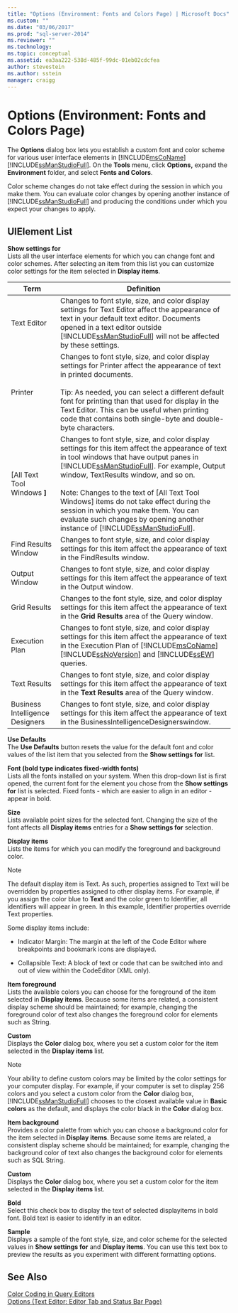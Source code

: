 ```yaml
---
title: "Options (Environment: Fonts and Colors Page) | Microsoft Docs"
ms.custom: ""
ms.date: "03/06/2017"
ms.prod: "sql-server-2014"
ms.reviewer: ""
ms.technology:
ms.topic: conceptual
ms.assetid: ea3aa222-538d-485f-99dc-01eb02cdcfea
author: stevestein
ms.author: sstein
manager: craigg
---
```

# Options (Environment: Fonts and Colors Page)
  The **Options** dialog box lets you establish a custom font and color scheme for various user interface elements in [!INCLUDE[msCoName](../../includes/msconame-md.md)] [!INCLUDE[ssManStudioFull](../../includes/ssmanstudiofull-md.md)]. On the **Tools** menu, click **Options,** expand the **Environment** folder, and select **Fonts and Colors**.  
  
 Color scheme changes do not take effect during the session in which you make them. You can evaluate color changes by opening another instance of [!INCLUDE[ssManStudioFull](../../includes/ssmanstudiofull-md.md)] and producing the conditions under which you expect your changes to apply.  
  
## UIElement List  
 **Show settings for**  
 Lists all the user interface elements for which you can change font and color schemes. After selecting an item from this list you can customize color settings for the item selected in **Display items**.  
  
|Term|Definition|  
|----------|----------------|  
|Text Editor|Changes to font style, size, and color display settings for Text Editor affect the appearance of text in your default text editor. Documents opened in a text editor outside [!INCLUDE[ssManStudioFull](../../includes/ssmanstudiofull-md.md)] will not be affected by these settings.|  
|Printer|Changes to font style, size, and color display settings for Printer affect the appearance of text in printed documents.<br /><br /> Tip: As needed, you can select a different default font for printing than that used for display in the Text Editor. This can be useful when printing code that contains both single-byte and double-byte characters.|  
|[All Text Tool Windows **]**|Changes to font style, size, and color display settings for this item affect the appearance of text in tool windows that have output panes in [!INCLUDE[ssManStudioFull](../../includes/ssmanstudiofull-md.md)]. For example, Output window, TextResults window, and so on.<br /><br /> Note: Changes to the text of [All Text Tool Windows] items do not take effect during the session in which you make them. You can evaluate such changes by opening another instance of [!INCLUDE[ssManStudioFull](../../includes/ssmanstudiofull-md.md)].|  
|Find Results Window|Changes to font style, size, and color display settings for this item affect the appearance of text in the FindResults window.|  
|Output Window|Changes to font style, size, and color display settings for this item affect the appearance of text in the Output window.|  
|Grid Results|Changes to the font style, size, and color display settings for this item affect the appearance of text in the **Grid Results** area of the Query window.|  
|Execution Plan|Changes to font style, size, and color display settings for this item affect the appearance of text in the Execution Plan of [!INCLUDE[msCoName](../../includes/msconame-md.md)] [!INCLUDE[ssNoVersion](../../includes/ssnoversion-md.md)] and [!INCLUDE[ssEW](../../includes/ssew-md.md)] queries.|  
|Text Results|Changes to font style, size, and color display settings for this item affect the appearance of text in the **Text Results** area of the Query window.|  
|Business Intelligence Designers|Changes to font style, size, and color display settings for this item affect the appearance of text in the BusinessIntelligenceDesignerswindow.|  
  
 **Use Defaults**  
 The **Use Defaults** button resets the value for the default font and color values of the list item that you selected from the **Show settings for** list.  
  
 **Font (bold type indicates fixed-width fonts)**  
 Lists all the fonts installed on your system. When this drop-down list is first opened, the current font for the element you chose from the **Show settings for** list is selected. Fixed fonts - which are easier to align in an editor - appear in bold.  
  
 **Size**  
 Lists available point sizes for the selected font. Changing the size of the font affects all **Display items** entries for a **Show settings for** selection.  
  
 **Display items**  
 Lists the items for which you can modify the foreground and background color.  
  
> [!NOTE]  
>  The default display item is Text. As such, properties assigned to Text will be overridden by properties assigned to other display items. For example, if you assign the color blue to **Text** and the color green to Identifier, all identifiers will appear in green. In this example, Identifier properties override Text properties.  
  
 Some display items include:  
  
-   Indicator Margin: The margin at the left of the Code Editor where breakpoints and bookmark icons are displayed.  
  
-   Collapsible Text: A block of text or code that can be switched into and out of view within the CodeEditor (XML only).  
  
 **Item foreground**  
 Lists the available colors you can choose for the foreground of the item selected in **Display items**. Because some items are related, a consistent display scheme should be maintained; for example, changing the foreground color of text also changes the foreground color for elements such as String.  
  
 **Custom**  
 Displays the **Color** dialog box, where you set a custom color for the item selected in the **Display items** list.  
  
> [!NOTE]  
>  Your ability to define custom colors may be limited by the color settings for your computer display. For example, if your computer is set to display 256 colors and you select a custom color from the **Color** dialog box, [!INCLUDE[ssManStudioFull](../../includes/ssmanstudiofull-md.md)] chooses to the closest available value in **Basic colors** as the default, and displays the color black in the **Color** dialog box.  
  
 **Item background**  
 Provides a color palette from which you can choose a background color for the item selected in **Display items**. Because some items are related, a consistent display scheme should be maintained; for example, changing the background color of text also changes the background color for elements such as SQL String.  
  
 **Custom**  
 Displays the **Color** dialog box, where you set a custom color for the item selected in the **Display items** list.  
  
 **Bold**  
 Select this check box to display the text of selected displayitems in bold font. Bold text is easier to identify in an editor.  
  
 **Sample**  
 Displays a sample of the font style, size, and color scheme for the selected values in **Show settings for** and **Display items**. You can use this text box to preview the results as you experiment with different formatting options.  
  
## See Also  
 [Color Coding in Query Editors](../../relational-databases/scripting/color-coding-in-query-editors.md)   
 [Options &#40;Text Editor: Editor Tab and Status Bar Page&#41;](../../database-engine/options-text-editor-editor-tab-and-status-bar-page.md)  
  
  
